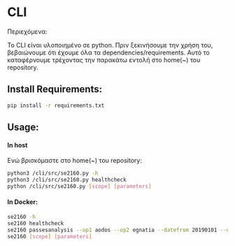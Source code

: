 # CLI

Περιεχόμενα:

 Το CLI είναι υλοποιημένο σε python. Πριν ξεκινήσουμε την χρήση του, βεβαιώνουμε ότι έχουμε όλα τα dependencies/requirements. Αυτό το καταφέρνουμε τρέχοντας την παρακάτω εντολή στο home(~) του repository.

## Install Requirements:

```bash
pip install -r requirements.txt
```

## Usage:

#### In host
Ενώ βρισκόμαστε στο home(~) του repository:

```bash
python3 /cli/src/se2160.py -h
python3 /cli/src/se2160.py healthcheck
python /cli/src/se2160.py [scope] [parameters]
```

#### In Docker:
```bash
se2160 -h
se2160 healthcheck
se2160 passesanalysis --op1 aodos --op2 egnatia --datefrom 20190101 --dateto 20190201 --format csv
se2160 [scope] [parameters]
```
